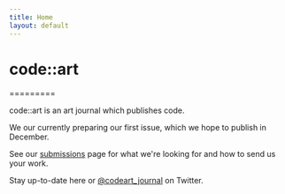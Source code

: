 ```yaml
---
title: Home
layout: default
---
```


<span class="has-text-primary">code</span>::<span class="has-text-info">art</span>
==========
<p>=========</p>
<p></p>

<span class="has-text-primary">code</span>::<span class="has-text-info">art</span> is an <span class="has-text-info">art</span> journal which publishes <span class="has-text-primary">code</span>.
<p></p>
We our currently preparing our first issue, which we hope to publish in December.

See our [submissions](submit) page for what we're looking for and how to send us your work.

Stay up-to-date here or [@codeart_journal](https://twitter.com/codeart_journal) on Twitter.
